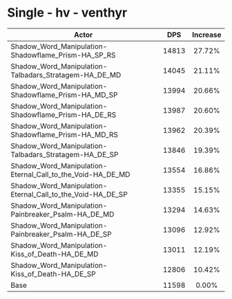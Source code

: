 # Single - hv - venthyr
| Actor | DPS | Increase |
|---|:---:|:---:|
|Shadow_Word_Manipulation-Shadowflame_Prism-HA_SP_RS|14813|27.72%|
|Shadow_Word_Manipulation-Talbadars_Stratagem-HA_DE_MD|14045|21.11%|
|Shadow_Word_Manipulation-Shadowflame_Prism-HA_MD_SP|13994|20.66%|
|Shadow_Word_Manipulation-Shadowflame_Prism-HA_DE_RS|13987|20.60%|
|Shadow_Word_Manipulation-Shadowflame_Prism-HA_MD_RS|13962|20.39%|
|Shadow_Word_Manipulation-Talbadars_Stratagem-HA_DE_SP|13846|19.39%|
|Shadow_Word_Manipulation-Eternal_Call_to_the_Void-HA_DE_MD|13554|16.86%|
|Shadow_Word_Manipulation-Eternal_Call_to_the_Void-HA_DE_SP|13355|15.15%|
|Shadow_Word_Manipulation-Painbreaker_Psalm-HA_DE_MD|13294|14.63%|
|Shadow_Word_Manipulation-Painbreaker_Psalm-HA_DE_SP|13096|12.92%|
|Shadow_Word_Manipulation-Kiss_of_Death-HA_DE_MD|13011|12.19%|
|Shadow_Word_Manipulation-Kiss_of_Death-HA_DE_SP|12806|10.42%|
|Base|11598|0.00%|
